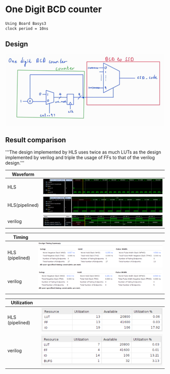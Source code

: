 # One Digit BCD counter

    Using Board Basys3
    clock period = 10ns

## Design

![Alt text](image-5.png)

## Result comparison

'''The design implemented by HLS uses twice as much LUTs as the design implemented by verilog and triple the usage of FFs to that of the verilog design.'''

|Waveform  |        |
|--------|--------|
|HLS     |![Alt text](image-4.png)|
|HLS(pipelined) |![Alt text](image-3.png)|
|verilog | ![Alt text](image-2.png)|

|Timing|        |
|--------|--------|
|HLS (pipelined)    |![Alt text](image-6.png)|
|verilog |![Alt text](image-7.png)|

|Utilization|                        |
|--         |--                      |
|HLS (pipelined)| ![Alt text](image-1.png)|
|verilog    |![Alt text](image.png)|